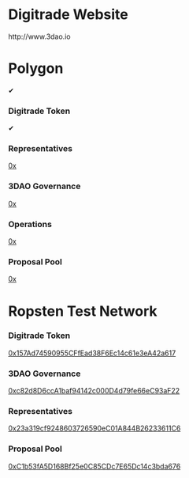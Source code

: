 <h1>Digitrade Website</h1>
http://www.3dao.io

<h1>Polygon</h1>
✔<h3>Digitrade Token</h3>
<a href ="https://polygonscan.com/address/"></a>

✔<h3>Representatives</h3>
<a href ="https://github.com/Digidao/Digitrade/blob/main/README.md">0x</a>

<h3>3DAO Governance</h3>
<a href ="https://github.com/Digidao/Digitrade/blob/main/README.md">0x</a>

<h3>Operations</h3>
<a href ="https://github.com/Digidao/Digitrade/blob/main/README.md">0x</a>

<h3>Proposal Pool</h3>
<a href ="https://github.com/Digidao/Digitrade/blob/main/README.md">0x</a>



<h1>Ropsten Test Network</h1>
<h3>Digitrade Token</h3>
<a href ="https://ropsten.etherscan.io/address/0x157Ad74590955CFfEad38F6Ec14c61e3eA42a617">0x157Ad74590955CFfEad38F6Ec14c61e3eA42a617</a>

<h3>3DAO Governance</h3>
<a href ="https://ropsten.etherscan.io/address/0xc82d8D6ccA1baf94142c000D4d79fe66eC93aF22">0xc82d8D6ccA1baf94142c000D4d79fe66eC93aF22</a>

<h3>Representatives</h3>
<a href ="https://ropsten.etherscan.io/address/0x23a319cf9248603726590eC01A844B26233611C6">0x23a319cf9248603726590eC01A844B26233611C6</a>

<h3>Proposal Pool</h3>
<a href ="https://ropsten.etherscan.io/address/0xC1b53fA5D168Bf25e0C85CDc7E65Dc14c3bda676">0xC1b53fA5D168Bf25e0C85CDc7E65Dc14c3bda676</a>

<!---
Digidao/Digidao is a ✨ special ✨ repository because its `README.md` (this file) appears on your GitHub profile.
You can click the Preview link to take a look at your changes.
--->
